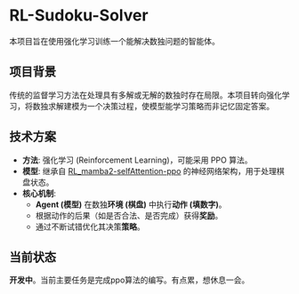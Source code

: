 # RL-Sudoku-Solver

本项目旨在使用强化学习训练一个能解决数独问题的智能体。

## 项目背景

传统的监督学习方法在处理具有多解或无解的数独时存在局限。本项目转向强化学习，将数独求解建模为一个决策过程，使模型能学习策略而非记忆固定答案。

## 技术方案

-   **方法**: 强化学习 (Reinforcement Learning)，可能采用 PPO 算法。
-   **模型**: 继承自 [RL_mamba2-selfAttention-ppo](https://github.com/xxxxx23124/RL_mamba2-selfAttention-ppo.git) 的神经网络架构，用于处理棋盘状态。
-   **核心机制**:
    -   **Agent (模型)** 在数独**环境 (棋盘)** 中执行**动作 (填数字)**。
    -   根据动作的后果（如是否合法、是否完成）获得**奖励**。
    -   通过不断试错优化其决策**策略**。

## 当前状态

**开发中**。当前主要任务是完成ppo算法的编写。有点累，想休息一会。